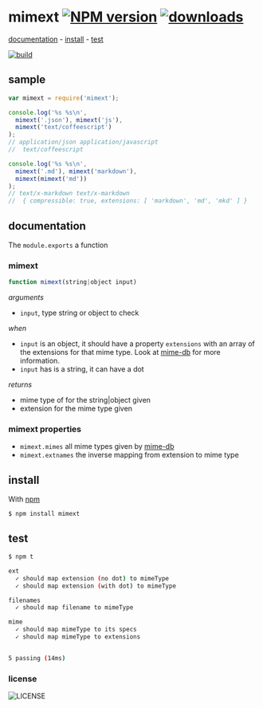 # mimext [![NPM version][badge-version]][x-npm] [![downloads][badge-downloads]][x-npm]

[documentation](#documentation) -
[install](#install) -
[test](#test)

[![build][badge-build]][x-travis]

## sample
```js
var mimext = require('mimext');

console.log('%s %s\n',
  mimext('.json'), mimext('js'),
  mimext('text/coffeescript')
);
// application/json application/javascript
//  text/coffeescript

console.log('%s %s\n',
  mimext('.md'), mimext('markdown'),
  mimext(mimext('md'))
);
// text/x-markdown text/x-markdown
//  { compressible: true, extensions: [ 'markdown', 'md', 'mkd' ] }
```

## documentation

The `module.exports` a function

### mimext
```js
function mimext(string|object input)
```

_arguments_
 - `input`, type string or object to check

_when_
 - `input` is an object, it should have a property `extensions` with an array of the extensions for that mime type. Look at [mime-db](https://github.com/jshttp/mime-db) for more information.
 - `input` has is a string, it can have a dot

_returns_
 - mime type of for the string|object given
 - extension for the mime type given

### mimext properties

- `mimext.mimes` all mime types given by [mime-db][x-mimeDB]
- `mimext.extnames` the inverse mapping from extension to mime type

## install

With [npm][x-npm]

    $ npm install mimext

## test

```sh
$ npm t

ext
  ✓ should map extension (no dot) to mimeType
  ✓ should map extension (with dot) to mimeType

filenames
  ✓ should map filename to mimeType

mime
  ✓ should map mimeType to its specs
  ✓ should map mimeType to extensions


5 passing (14ms)
```

### license

![LICENSE](http://img.shields.io/npm/l/mimext.svg?style=flat-square)

[x-npm]: https://npmjs.org/package/mimext
[x-mimeDB]: https://github.com/jshttp/mime-db
[x-travis]: https://travis-ci.org/stringparser/mimext/builds
[badge-build]: http://img.shields.io/travis/stringparser/mimext/master.svg?style=flat-square
[badge-version]: http://img.shields.io/npm/v/mimext.svg?style=flat-square
[badge-downloads]: http://img.shields.io/npm/dm/mimext.svg?style=flat-square
